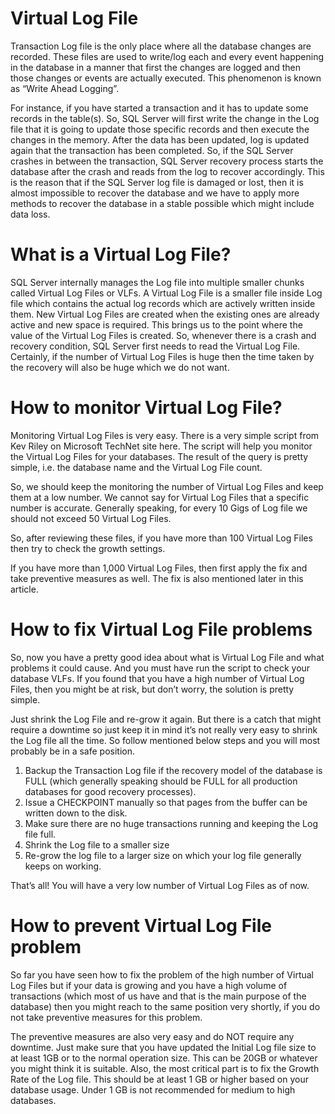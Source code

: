 # Virtual Log File
Transaction Log file is the only place where all the database changes are recorded. These files are used to write/log each and every event 
happening in the database in a manner that first the changes are logged and then those changes or events are actually executed. 
This phenomenon is known as “Write Ahead Logging”.

For instance, if you have started a transaction and it has to update some records in the table(s). So, SQL Server will first write the 
change in the Log file that it is going to update those specific records and then execute the changes in the memory. After the data has 
been updated, log is updated again that the transaction has been completed. So, if the SQL Server crashes in between the transaction, 
SQL Server recovery process starts the database after the crash and reads from the log to recover accordingly. This is the reason that 
if the SQL Server log file is damaged or lost, then it is almost impossible to recover the database and we have to apply more methods 
to recover the database in a stable possible which might include data loss.

# What is a Virtual Log File?
SQL Server internally manages the Log file into multiple smaller chunks called Virtual Log Files or VLFs. 
A Virtual Log File is a smaller file inside Log file which contains the actual log records which are actively 
written inside them. New Virtual Log Files are created when the existing ones are already active and new 
space is required. This brings us to the point where the value of the Virtual Log Files is created. So, whenever 
there is a crash and recovery condition, SQL Server first needs to read the Virtual Log File. Certainly, if 
the number of Virtual Log Files is huge then the time taken by the recovery will also be huge which we do not want.


# How to monitor Virtual Log File?
Monitoring Virtual Log Files is very easy. There is a very simple script from Kev Riley on Microsoft TechNet site here. 
The script will help you monitor the Virtual Log Files for your databases. The result of the query is pretty simple, 
i.e. the database name and the Virtual Log File count.

So, we should keep the monitoring the number of Virtual Log Files and keep them at a low number. We cannot say for Virtual Log Files that a specific number is accurate. Generally speaking, for every 10 Gigs of Log file we should not exceed 50 Virtual Log Files.

So, after reviewing these files, if you have more than 100 Virtual Log Files then try to check the growth settings.

If you have more than 1,000 Virtual Log Files, then first apply the fix and take preventive measures as well. The fix is also mentioned later in this article.


# How to fix Virtual Log File problems
So, now you have a pretty good idea about what is Virtual Log File and what problems it could cause. And you must have run 
the script to check your database VLFs. If you found that you have a high number of Virtual Log Files, then you might be at 
risk, but don’t worry, the solution is pretty simple.

Just shrink the Log File and re-grow it again. But there is a catch that might require a downtime so just keep it in mind 
it’s not really very easy to shrink the Log file all the time. So follow mentioned below steps and you will most probably 
be in a safe position.

1. Backup the Transaction Log file if the recovery model of the database is FULL (which generally speaking should be 
   FULL for all production databases for good recovery processes).
2. Issue a CHECKPOINT manually so that pages from the buffer can be written down to the disk.
3. Make sure there are no huge transactions running and keeping the Log file full.
4. Shrink the Log file to a smaller size
5. Re-grow the log file to a larger size on which your log file generally keeps on working.
 
That’s all! You will have a very low number of Virtual Log Files as of now.

# How to prevent Virtual Log File problem
So far you have seen how to fix the problem of the high number of Virtual Log Files but if your data is growing 
and you have a high volume of transactions (which most of us have and that is the main purpose of the database) 
then you might reach to the same position very shortly, if you do not take preventive measures for this problem.

The preventive measures are also very easy and do NOT require any downtime. Just make sure that you have updated 
the Initial Log file size to at least 1GB or to the normal operation size. This can be 20GB or whatever you might 
think it is suitable. Also, the most critical part is to fix the Growth Rate of the Log file. This should be at 
least 1 GB or higher based on your database usage. Under 1 GB is not recommended for medium to high databases.
